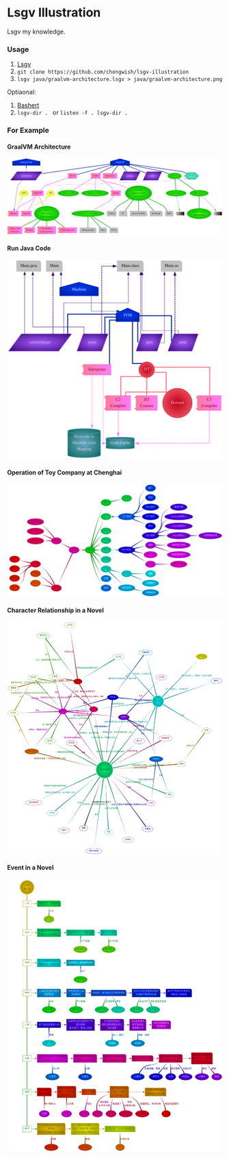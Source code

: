 # Lsgv Illustration

Lsgv my knowledge.

### Usage

1. [Lsgv](https://github.com/chongwish/lsgv)
2. `git clone https://github.com/chongwish/lsgv-illustration`
3. `lsgv java/graalvm-architecture.lsgv > java/graalvm-architecture.png`

Optiaonal:

1. [Bashert](https://github.com/chongwish/bashert)
2. `lsgv-dir . ` or `listen -f . lsgv-dir . `

### For Example

#### GraalVM Architecture

![](./java/graalvm-architecture.svg)

#### Run Java Code

![](./java/java-code-run.svg)

#### Operation of Toy Company at Chenghai 

![](./trade/toy-company.svg)

####  Character Relationship in a Novel

![](./novel/龙文身的女孩.svg)

#### Event in a Novel

![](./novel/人生海海.svg)
